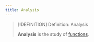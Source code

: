 ```yaml
---
title: Analysis
---
```



>[!DEFINITION] Definition: Analysis
>
>**Analysis** is the study of [functions](Functions/index.md).
>
